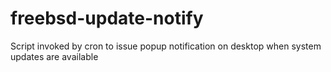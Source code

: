 # freebsd-update-notify
Script invoked by cron to issue popup notification on desktop when system updates are available
